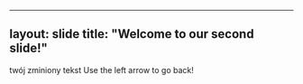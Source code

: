   ---
layout: slide
title: "Welcome to our second slide!"
---
twój zminiony tekst
Use the left arrow to go back!
